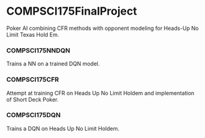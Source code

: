 # COMPSCI175FinalProject

Poker AI combining CFR methods with opponent modeling for Heads-Up No Limit Texas Hold Em.

### COMPSCI175NNDQN

Trains a NN on a trained DQN model.

### COMPSCI175CFR

Attempt at training CFR on Heads Up No Limit Holdem and implementation of Short Deck Poker.

### COMPSCI175DQN

Trains a DQN on Heads Up No Limit Holdem.
